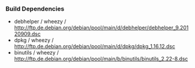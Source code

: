 ### Build Dependencies

 - debhelper / wheezy / http://ftp.de.debian.org/debian/pool/main/d/debhelper/debhelper_9.20120909.dsc
 - dpkg / wheezy / http://ftp.de.debian.org/debian/pool/main/d/dpkg/dpkg_1.16.12.dsc
 - binutils / wheezy / http://ftp.de.debian.org/debian/pool/main/b/binutils/binutils_2.22-8.dsc
